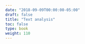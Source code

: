 ```yaml
---
date: "2018-09-09T00:00:00-05:00"
draft: false
title: "Text analysis"
toc: false
type: book
weight: 110
---
```

